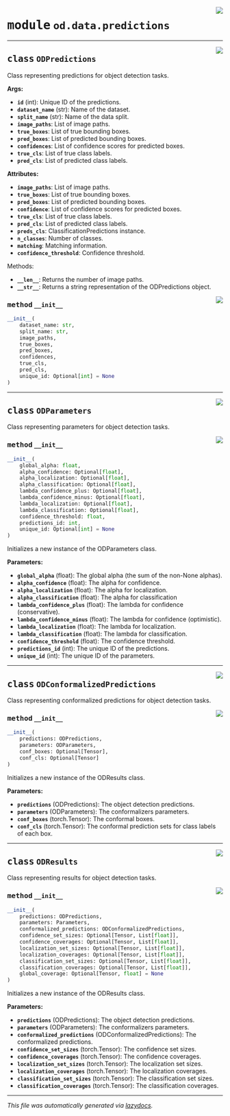 <!-- markdownlint-disable -->

<a href="https://github.com/leoandeol/cods/blob/main/cods/od/data/predictions.py#L0"><img align="right" style="float:right;" src="https://img.shields.io/badge/-source-cccccc?style=flat-square"></a>

# <kbd>module</kbd> `od.data.predictions`






---

<a href="https://github.com/leoandeol/cods/blob/main/cods/od/data/predictions.py#L8"><img align="right" style="float:right;" src="https://img.shields.io/badge/-source-cccccc?style=flat-square"></a>

## <kbd>class</kbd> `ODPredictions`
Class representing predictions for object detection tasks. 



**Args:**
 
 - <b>`id`</b> (int):  Unique ID of the predictions. 
 - <b>`dataset_name`</b> (str):  Name of the dataset. 
 - <b>`split_name`</b> (str):  Name of the data split. 
 - <b>`image_paths`</b>:  List of image paths. 
 - <b>`true_boxes`</b>:  List of true bounding boxes. 
 - <b>`pred_boxes`</b>:  List of predicted bounding boxes. 
 - <b>`confidences`</b>:  List of confidence scores for predicted boxes. 
 - <b>`true_cls`</b>:  List of true class labels. 
 - <b>`pred_cls`</b>:  List of predicted class labels. 



**Attributes:**
 
 - <b>`image_paths`</b>:  List of image paths. 
 - <b>`true_boxes`</b>:  List of true bounding boxes. 
 - <b>`pred_boxes`</b>:  List of predicted bounding boxes. 
 - <b>`confidence`</b>:  List of confidence scores for predicted boxes. 
 - <b>`true_cls`</b>:  List of true class labels. 
 - <b>`pred_cls`</b>:  List of predicted class labels. 
 - <b>`preds_cls`</b>:  ClassificationPredictions instance. 
 - <b>`n_classes`</b>:  Number of classes. 
 - <b>`matching`</b>:  Matching information. 
 - <b>`confidence_threshold`</b>:  Confidence threshold. 

Methods: 
 - <b>`__len__`</b>:  Returns the number of image paths. 
 - <b>`__str__`</b>:  Returns a string representation of the ODPredictions object. 

<a href="https://github.com/leoandeol/cods/blob/main/cods/od/data/predictions.py#L40"><img align="right" style="float:right;" src="https://img.shields.io/badge/-source-cccccc?style=flat-square"></a>

### <kbd>method</kbd> `__init__`

```python
__init__(
    dataset_name: str,
    split_name: str,
    image_paths,
    true_boxes,
    pred_boxes,
    confidences,
    true_cls,
    pred_cls,
    unique_id: Optional[int] = None
)
```









---

<a href="https://github.com/leoandeol/cods/blob/main/cods/od/data/predictions.py#L80"><img align="right" style="float:right;" src="https://img.shields.io/badge/-source-cccccc?style=flat-square"></a>

## <kbd>class</kbd> `ODParameters`
Class representing parameters for object detection tasks. 

<a href="https://github.com/leoandeol/cods/blob/main/cods/od/data/predictions.py#L85"><img align="right" style="float:right;" src="https://img.shields.io/badge/-source-cccccc?style=flat-square"></a>

### <kbd>method</kbd> `__init__`

```python
__init__(
    global_alpha: float,
    alpha_confidence: Optional[float],
    alpha_localization: Optional[float],
    alpha_classification: Optional[float],
    lambda_confidence_plus: Optional[float],
    lambda_confidence_minus: Optional[float],
    lambda_localization: Optional[float],
    lambda_classification: Optional[float],
    confidence_threshold: float,
    predictions_id: int,
    unique_id: Optional[int] = None
)
```

Initializes a new instance of the ODParameters class. 



**Parameters:**
 
 - <b>`global_alpha`</b> (float):  The global alpha (the sum of the non-None alphas). 
 - <b>`alpha_confidence`</b> (float):  The alpha for confidence. 
 - <b>`alpha_localization`</b> (float):  The alpha for localization. 
 - <b>`alpha_classification`</b> (float):  The alpha for classification 
 - <b>`lambda_confidence_plus`</b> (float):  The lambda for confidence (conservative). 
 - <b>`lambda_confidence_minus`</b> (float):  The lambda for confidence (optimistic). 
 - <b>`lambda_localization`</b> (float):  The lambda for localization. 
 - <b>`lambda_classification`</b> (float):  The lambda for classification. 
 - <b>`confidence_threshold`</b> (float):  The confidence threshold. 
 - <b>`predictions_id`</b> (int):  The unique ID of the predictions. 
 - <b>`unique_id`</b> (int):  The unique ID of the parameters. 





---

<a href="https://github.com/leoandeol/cods/blob/main/cods/od/data/predictions.py#L127"><img align="right" style="float:right;" src="https://img.shields.io/badge/-source-cccccc?style=flat-square"></a>

## <kbd>class</kbd> `ODConformalizedPredictions`
Class representing conformalized predictions for object detection tasks. 

<a href="https://github.com/leoandeol/cods/blob/main/cods/od/data/predictions.py#L132"><img align="right" style="float:right;" src="https://img.shields.io/badge/-source-cccccc?style=flat-square"></a>

### <kbd>method</kbd> `__init__`

```python
__init__(
    predictions: ODPredictions,
    parameters: ODParameters,
    conf_boxes: Optional[Tensor],
    conf_cls: Optional[Tensor]
)
```

Initializes a new instance of the ODResults class. 



**Parameters:**
 
 - <b>`predictions`</b> (ODPredictions):  The object detection predictions. 
 - <b>`parameters`</b> (ODParameters):  The conformalizers parameters. 
 - <b>`conf_boxes`</b> (torch.Tensor):  The conformal boxes. 
 - <b>`conf_cls`</b> (torch.Tensor):  The conformal prediction sets for class labels of each box. 





---

<a href="https://github.com/leoandeol/cods/blob/main/cods/od/data/predictions.py#L156"><img align="right" style="float:right;" src="https://img.shields.io/badge/-source-cccccc?style=flat-square"></a>

## <kbd>class</kbd> `ODResults`
Class representing results for object detection tasks. 

<a href="https://github.com/leoandeol/cods/blob/main/cods/od/data/predictions.py#L161"><img align="right" style="float:right;" src="https://img.shields.io/badge/-source-cccccc?style=flat-square"></a>

### <kbd>method</kbd> `__init__`

```python
__init__(
    predictions: ODPredictions,
    parameters: Parameters,
    conformalized_predictions: ODConformalizedPredictions,
    confidence_set_sizes: Optional[Tensor, List[float]],
    confidence_coverages: Optional[Tensor, List[float]],
    localization_set_sizes: Optional[Tensor, List[float]],
    localization_coverages: Optional[Tensor, List[float]],
    classification_set_sizes: Optional[Tensor, List[float]],
    classification_coverages: Optional[Tensor, List[float]],
    global_coverage: Optional[Tensor, float] = None
)
```

Initializes a new instance of the ODResults class. 



**Parameters:**
 
 - <b>`predictions`</b> (ODPredictions):  The object detection predictions. 
 - <b>`parameters`</b> (ODParameters):  The conformalizers parameters. 
 - <b>`conformalized_predictions`</b> (ODConformalizedPredictions):  The conformalized predictions. 
 - <b>`confidence_set_sizes`</b> (torch.Tensor):  The confidence set sizes. 
 - <b>`confidence_coverages`</b> (torch.Tensor):  The confidence coverages. 
 - <b>`localization_set_sizes`</b> (torch.Tensor):  The localization set sizes. 
 - <b>`localization_coverages`</b> (torch.Tensor):  The localization coverages. 
 - <b>`classification_set_sizes`</b> (torch.Tensor):  The classification set sizes. 
 - <b>`classification_coverages`</b> (torch.Tensor):  The classification coverages. 







---

_This file was automatically generated via [lazydocs](https://github.com/ml-tooling/lazydocs)._
